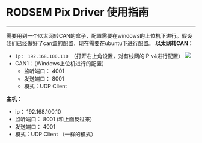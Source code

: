 # RODSEM Pix Driver 使用指南
---
需要用到一个以太网转CAN的盒子，配置需要在windows的上位机下进行。假设我们已经做好了can盒的配置，现在需要在ubuntu下进行配置。
**以太网转CAN：**
- `ip： 192.168.100.110 `（打开右上角设置，对有线网的IP v4进行配置）
![](/images/ethernet_config.png)
- CAN1：（Windows上位机进行的配置）
    - 监听端口： 4001
    - 发送端口： 8001
    - 模式：UDP Client
    

**主机：**
- ip： 192.168.100.10
- 监听端口： 8001 (和上面反过来)
- 发送端口： 4001
- 模式：UDP Client （一样的模式）


